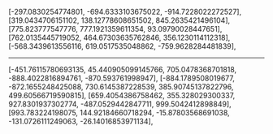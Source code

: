 [-297.0830254774801, -694.6333103675022, -914.7228022272527],
[319.0434706151102, 138.12778608651502, 845.2635421496104],
[775.823777547776, 777.1921359611354, 93.09790028447651],
[762.0135445719052, 464.67303635762846, 356.1230114112318],
[-568.3439613556116, 619.0517535048862, -759.9628284481839],

--------------------------------

[-451.76115780693135, 45.440905099145766, 705.0478368701818, -888.4022816894761, -870.593761998947],
[-884.1789508019677, -872.1655248425088, 730.6145387228539, 385.90745137822796, 499.60566719590815],
[659.4054386758462, 355.328029300337, 927.8301937302774, -487.0529442847711, 999.5042412898849],
[993.783224198075, 144.92184660718294, -15.87803568691038, -131.0726111249063, -26.14016853971134],


